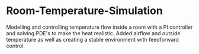 # Room-Temperature-Simulation
Modelling and controlling temperature flow inside a room with  a PI controller and solving PDE's to make the heat realistic. Added airflow and outside temperature as well as creating a stable environment with feedforward control. 
